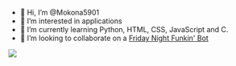 - 👋 Hi, I’m @Mokona5901
- 👀 I’m interested in applications
- 🌱 I’m currently learning Python, HTML, CSS, JavaScript and C.
- 💞️ I’m looking to collaborate on a [Friday Night Funkin' Bot](https://github.com/Mokona5901/AutoFunkin)
<img src="https://static.wikia.nocookie.net/logopedia/images/a/a2/FNF_animated_logo.gif/revision/latest/scale-to-width-down/250?cb=20210412015112">

<!---
Mokona5901/Mokona5901 is a ✨ special ✨ repository because its `README.md` (this file) appears on your GitHub profile.
You can click the Preview link to take a look at your changes.
--->
